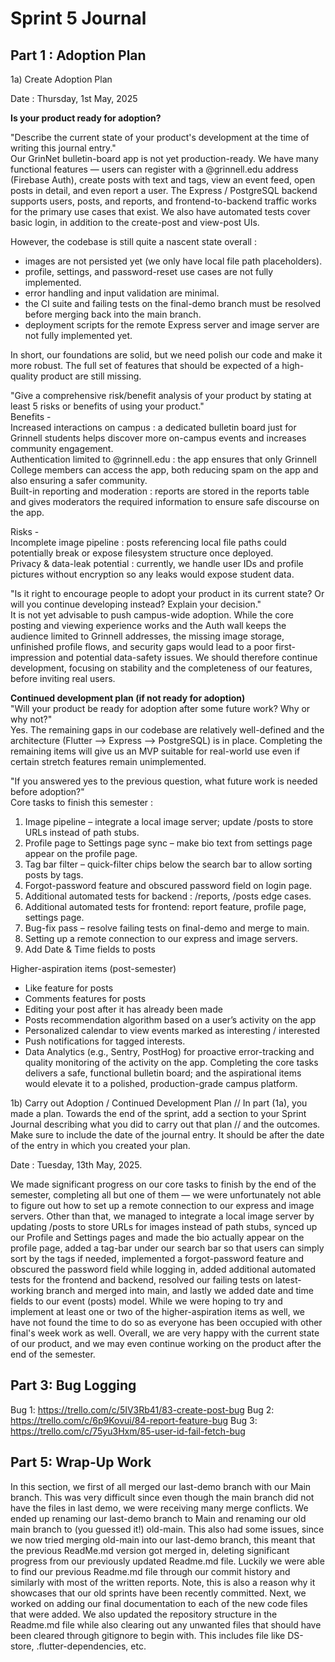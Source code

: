 # Sprint 5 Journal

## Part 1 : Adoption Plan

1a) Create Adoption Plan

Date : Thursday, 1st May, 2025
   
**Is your product ready for adoption?**

"Describe the current state of your product's development at the time of writing this journal entry."  
Our GrinNet bulletin-board app is not yet production-ready. We have many functional features — users can register with a @grinnell.edu address (Firebase Auth), create posts with text and tags, view an event feed, open posts in detail, and even report a user. The Express / PostgreSQL backend supports users, posts, and reports, and frontend-to-backend traffic works for the primary use cases that exist. We also have automated tests cover basic login, in addition to the create-post and view-post UIs. 

However, the codebase is still quite a nascent state overall :
- images are not persisted yet (we only have local file path placeholders).
- profile, settings, and password-reset use cases are not fully implemented.
- error handling and input validation are minimal.
- the CI suite and failing tests on the final-demo branch must be resolved before merging back into the main branch.
- deployment scripts for the remote Express server and image server are not fully implemented yet. 

In short, our foundations are solid, but we need polish our code and make it more robust. The full set of features that should be expected of a high-quality product are still missing.


"Give a comprehensive risk/benefit analysis of your product by stating at least 5 risks or benefits of using your product."  
Benefits -  
Increased interactions on campus : a dedicated bulletin board just for Grinnell students helps discover more on-campus events and increases community engagement.  
Authentication limited to @grinnell.edu : the app ensures that only Grinnell College members can access the app, both reducing spam on the app and also ensuring a safer community.  
Built-in reporting and moderation : reports are stored in the reports table and gives moderators the required information to ensure safe discourse on the app.  

Risks -  
Incomplete image pipeline : posts referencing local file paths could potentially break or expose filesystem structure once deployed.  
Privacy & data-leak potential : currently, we handle user IDs and profile pictures without encryption so any leaks would expose student data.


"Is it right to encourage people to adopt your product in its current state? Or will you continue developing instead? Explain your decision."    
It is not yet advisable to push campus-wide adoption. While the core posting and viewing experience works and the Auth wall keeps the audience limited to Grinnell addresses, the missing image storage, unfinished profile flows, and security gaps would lead to a poor first-impression and potential data-safety issues. We should therefore continue development, focusing on stability and the completeness of our features, before inviting real users.


**Continued development plan (if not ready for adoption)**  
"Will your product be ready for adoption after some future work? Why or why not?"  
Yes. The remaining gaps in our codebase are relatively well-defined and the architecture (Flutter --> Express --> PostgreSQL) is in place. Completing the remaining items will give us an MVP suitable for real-world use even if certain stretch features remain unimplemented.

"If you answered yes to the previous question, what future work is needed before adoption?"  
Core tasks to finish this semester :  
1.	Image pipeline – integrate a local image server; update /posts to store URLs instead of path stubs.
2.	Profile page to Settings page sync – make bio text from settings page appear on the profile page.
3.	Tag bar filter – quick-filter chips below the search bar to allow sorting posts by tags.
4.	Forgot-password feature and obscured password field on login page.
5.	Additional automated tests for backend : /reports, /posts edge cases.
6.	Additional automated tests for frontend: report feature, profile page, settings page.
7.	Bug-fix pass – resolve failing tests on final-demo and merge to main.
8.	Setting up a remote connection to our express and image servers.
9.	Add Date & Time fields to posts

Higher-aspiration items (post-semester)  
- Like feature for posts
- Comments features for posts
- Editing your post after it has already been made
- Posts recommendation algorithm based on a user’s activity on the app
- Personalized calendar to view events marked as interesting / interested
- Push notifications for tagged interests.
- Data Analytics (e.g., Sentry, PostHog) for proactive error-tracking and quality monitoring of the activity on the app.
Completing the core tasks delivers a safe, functional bulletin board; and the aspirational items would elevate it to a polished, production-grade campus platform.




1b) Carry out Adoption / Continued Development Plan
// In part (1a), you made a plan. Towards the end of the sprint, add a section to your Sprint Journal describing what you did to carry out that plan // and the outcomes. Make sure to include the date of the journal entry. It should be after the date of the entry in which you created your plan.

Date : Tuesday, 13th May, 2025. 

We made significant progress on our core tasks to finish by the end of the semester, completing all but one of them — we were unfortunately not able to figure out how to set up a remote connection to our express and image servers. Other than that, we managed to integrate a local image server by updating /posts to store URLs for images instead of path stubs, synced up our Profile and Settings pages and made the bio actually appear on the profile page, added a tag-bar under our search bar so that users can simply sort by the tags if needed, implemented a forgot-password feature and obscured the password field while logging in, added additional automated tests for the frontend and backend, resolved our failing tests on latest-working branch and merged into main, and lastly we added date and time fields to our event (posts) model. While we were hoping to try and implement at least one or two of the higher-aspiration items as well, we have not found the time to do so as everyone has been occupied with other final's week work as well. Overall, we are very happy with the current state of our product, and we may even continue working on the product after the end of the semester.  


## Part 3: Bug Logging
Bug 1: https://trello.com/c/5IV3Rb41/83-create-post-bug
Bug 2: https://trello.com/c/6p9Kovui/84-report-feature-bug
Bug 3: https://trello.com/c/75yu3Hxm/85-user-id-fail-fetch-bug

## Part 5: Wrap-Up Work
In this section, we first of all merged our last-demo branch with our Main branch. This was very difficult since even though the main branch did not have the files in last demo, we were receiving many merge conflicts. We ended up renaming our last-demo branch to Main and renaming our old main branch to (you guessed it!) old-main. This also had some issues, since we now tried merging old-main into our last-demo branch, this meant that the previous ReadMe.md version got merged in, deleting significant progress from our previously updated Readme.md file. Luckily we were able to find our previous Readme.md file through our commit history and similarly with most of the written reports. Note, this is also a reason why it showcases that our old sprints have been recently committed. Next, we worked on adding our final documentation to each of the new code files that were added. We also updated the repository structure in the Readme.md file while also clearing out any unwanted files that should have been cleared through gitignore to begin with. This includes file like DS-store, .flutter-dependencies, etc. 
